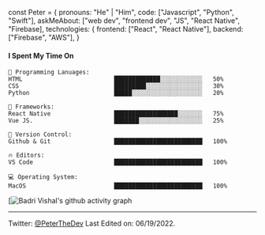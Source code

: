 


const Peter = {
  pronouns: "He" | "Him",
  code: ["Javascript", "Python", "Swift"],
  askMeAbout: ["web dev", "frontend dev", "JS", "React Native", "Firebase],
  technologies: {
      frontend: ["React", "React Native"],
      backend: ["Firebase", "AWS"],
  }

#### I Spent My Time On
```text
💬 Programming Lanuages:
HTML                          █████████████░░░░░░░░░░░░   50% 
CSS                           █████████░░░░░░░░░░░░░░░░   30% 
Python                        █████░░░░░░░░░░░░░░░░░░░░   20% 

👔 Frameworks:
React Native                  ██████████████████░░░░░░░   75% 
Vue JS.                       ███████░░░░░░░░░░░░░░░░░░   25% 

🔐 Version Control:
Github & Git                  █████████████████████████   100%

🔥 Editors:
VS Code                       █████████████████████████   100%

💻 Operating System:
MacOS                         █████████████████████████   100%
```


[![Badri Vishal's github activity graph](https://activity-graph.herokuapp.com/graph?username=peterthedeveloper&custom_title=Peter%27s%20Contributions&hide_border=true&&theme=react-dark)


------
Twitter: [@PeterTheDev](https://twitter.com/PeterTheDev)
Last Edited on: 06/19/2022.
